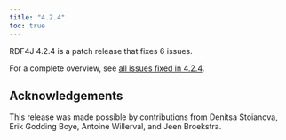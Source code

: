 ```yaml
---
title: "4.2.4"
toc: true
---
```

RDF4J 4.2.4 is a patch release that fixes 6 issues.

For a complete overview, see [all issues fixed in 4.2.4](https://github.com/eclipse/rdf4j/milestone/92?closed=1).

## Acknowledgements

This release was made possible by contributions from Denitsa Stoianova, Erik Godding Boye, Antoine Willerval, and Jeen Broekstra.

